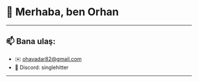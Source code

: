 # 👋 Merhaba, ben Orhan

---

## 📫 Bana ulaş:

- ✉️ ohavadar82@gmail.com
- 💬 Discord: singlehitter

---

